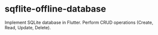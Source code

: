 # sqflite-offline-database
Implement SQLite database in Flutter. Perform CRUD operations (Create, Read, Update, Delete).

